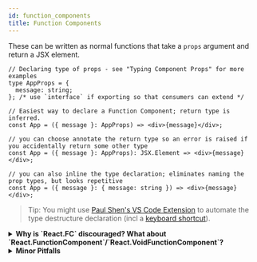 ```yaml
---
id: function_components
title: Function Components
---
```


These can be written as normal functions that take a `props` argument and return a JSX element.

```tsx
// Declaring type of props - see "Typing Component Props" for more examples
type AppProps = {
  message: string;
}; /* use `interface` if exporting so that consumers can extend */

// Easiest way to declare a Function Component; return type is inferred.
const App = ({ message }: AppProps) => <div>{message}</div>;

// you can choose annotate the return type so an error is raised if you accidentally return some other type
const App = ({ message }: AppProps): JSX.Element => <div>{message}</div>;

// you can also inline the type declaration; eliminates naming the prop types, but looks repetitive
const App = ({ message }: { message: string }) => <div>{message}</div>;
```

> Tip: You might use [Paul Shen's VS Code Extension](https://marketplace.visualstudio.com/items?itemName=paulshen.paul-typescript-toolkit) to automate the type destructure declaration (incl a [keyboard shortcut](https://twitter.com/_paulshen/status/1392915279466745857?s=20)).

<details>

<summary><b>Why is `React.FC` discouraged? What about `React.FunctionComponent`/`React.VoidFunctionComponent`?</b></summary>

You may see this in many React+TypeScript codebases:

```tsx
const App: React.FunctionComponent<{ message: string }> = ({ message }) => (
  <div>{message}</div>
);
```

However, the general consensus today is that `React.FunctionComponent` (or the shorthand `React.FC`) is [discouraged](https://github.com/facebook/create-react-app/pull/8177). This is a nuanced opinion of course, but if you agree and want to remove `React.FC` from your codebase, you can use [this jscodeshift codemod](https://github.com/gndelia/codemod-replace-react-fc-typescript).

Some differences from the "normal function" version:

- `React.FunctionComponent` is explicit about the return type, while the normal function version is implicit (or else needs additional annotation).

- It provides typechecking and autocomplete for static properties like `displayName`, `propTypes`, and `defaultProps`.

  - Note that there are some known issues using `defaultProps` with `React.FunctionComponent`. See [this issue for details](https://github.com/typescript-cheatsheets/react-typescript-cheatsheet/issues/87). We maintain a separate `defaultProps` section you can also look up.

- It provides an implicit definition of `children` (see below) - however there are some issues with the implicit `children` type (e.g. [DefinitelyTyped#33006](https://github.com/DefinitelyTyped/DefinitelyTyped/issues/33006)), and it might be better to be explicit about components that consume `children`, anyway.

```tsx
const Title: React.FunctionComponent<{ title: string }> = ({
  children,
  title,
}) => <div title={title}>{children}</div>;
```

<details>
<summary>Using `React.VoidFunctionComponent` or `React.VFC` instead</summary>

As of [@types/react 16.9.48](https://github.com/DefinitelyTyped/DefinitelyTyped/pull/46643), you can also use `React.VoidFunctionComponent` or `React.VFC` type if you want to type `children` explicitly. This is an interim solution until `FunctionComponent` will accept no children by default (planned for `@types/react@^18.0.0`).

```ts
type Props = { foo: string };

// OK now, in future, error
const FunctionComponent: React.FunctionComponent<Props> = ({
  foo,
  children,
}: Props) => {
  return (
    <div>
      {foo} {children}
    </div>
  ); // OK
};

// Error now, in future, deprecated
const VoidFunctionComponent: React.VoidFunctionComponent<Props> = ({
  foo,
  children,
}) => {
  return (
    <div>
      {foo}
      {children}
    </div>
  );
};
```

</details>

- _In the future_, it may automatically mark props as `readonly`, though that's a moot point if the props object is destructured in the parameter list.

In most cases it makes very little difference which syntax is used, but you may prefer the more explicit nature of `React.FunctionComponent`.

</details>

<details>
<summary><b>Minor Pitfalls</b></summary>

These patterns are not supported:

**Conditional rendering**

```tsx
const MyConditionalComponent = ({ shouldRender = false }) =>
  shouldRender ? <div /> : false; // don't do this in JS either
const el = <MyConditionalComponent />; // throws an error
```

This is because due to limitations in the compiler, function components cannot return anything other than a JSX expression or `null`, otherwise it complains with a cryptic error message saying that the other type is not assignable to `Element`.

**Array.fill**

```tsx
const MyArrayComponent = () => Array(5).fill(<div />);
const el2 = <MyArrayComponent />; // throws an error
```

Unfortunately just annotating the function type will not help so if you really need to return other exotic types that React supports, you'd need to perform a type assertion:

```tsx
const MyArrayComponent = () => (Array(5).fill(<div />) as any) as JSX.Element;
```

[See commentary by @ferdaber here](https://github.com/typescript-cheatsheets/react-typescript-cheatsheet/issues/57).

</details>
